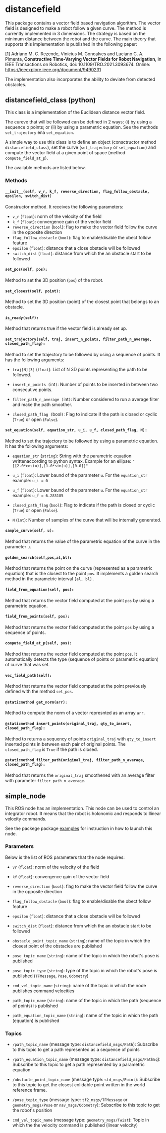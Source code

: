 # distancefield

This package contains a vector field based navigation algorithm. The vector field is designed to make a robot follow a given curve. The method is currently implemented in 3 dimensions. The strategy is based on the minimum distance between the robot and the curve. The main theory that supports this implementation is published in the following paper:

[1] Adriano M. C. Rezende, Vinicius M. Goncalves and Luciano C. A. Pimenta, **Constructive Time-Varying Vector Fields for Robot Navigation,** in IEEE Transactions on Robotics, doi: 10.1109/TRO.2021.3093674. Online: <https://ieeexplore.ieee.org/document/9490231>

The implementation also incorporates the ability to deviate from detected obstacles.


## distancefield_class (python)

This class is a implementation of the Euclidean distance vector field.

The cureve that will be followed can be defined in 2 ways; (i) by using a sequence o points; or (ii) by using a parametric equation. See the methods `set_trajectory` ena `set_equation`.

A simple way to use this class is to define an object (consctructor method `distancefield_class`), set the curve (`set_trajectory` or `set_equation`) and compute the vector field at a given point of space (method `compute_field_at_p`).

The available methods are listed below.



### Methods

#### `__init__(self, v_r, k_f, reverse_direction, flag_follow_obstacle, epsilon, switch_dist)`

Constructor method. It receives the following parameters:

- `v_r` (`float`): norm of the velocity of the field
- `k_f` (`float`): convergence gain of the vector field
- `reverse_direction` (`bool`): flag to make the vector field follow the curve in the opposite direction
- `flag_follow_obstacle` (`bool`): flag to enable/disable the obect follow feature
- `epsilon` (`float`): distance that a close obstacle will be followed
- `switch_dist` (`float`): distance from which the an obstacle start to be followed


#### `set_pos(self, pos):`

Method to set the 3D position (`pos`) of the robot.

#### `set_closest(self, point):`

Method to set the 3D position (point) of the closest point that belongs to an obstacle.

#### `is_ready(self):`

Method that returns true if the vector field is already set up.

#### `set_trajectory(self, traj, insert_n_points, filter_path_n_average, closed_path_flag):`

Method to set the trajectory to be followed by using a sequence of points. It has the following arguments:

- `traj[N][3]` (`float`): List of N 3D points representing the path to be followed.

- `insert_n_points (`int`)`: Number of points to be inserted in between two consecutive points.

- `filter_path_n_average (`int`)`: Number considered to run a average filter and make the path smoother.

- `closed_path_flag (`bool`)`: Flag to indicate if the path is closed or cyclic (`True`) or open (`False`).



#### `set_equation(self, equation_str, u_i, u_f, closed_path_flag, N):`

Method to set the trajectory to be followed by using a parametric equation. It has the following arguments:

- `equation_str` (`string`): String with the parametric equation writtenaccording to python syntax. Example for an ellipse: `"[[2.0*cos(u)],[1.0*sin(u)],[0.0]]"`

- `u_i` (`float`): Lower baund of the parameter `u`. For the `equation_str` example: `u_i = 0`

- `u_f` (`float`): Lower baund of the parameter `u`. For the `equation_str` example: `u_f = 6.283185`

- `closed_path_flag` (`bool`): Flag to indicate if the path is closed or cyclic (`True`) or open (`False`).

- `N` (`int`): Number of samples of the curve that will be internally generated.


#### `sample_curve(self, u):`

Method that returns the value of the parametric equation of the curve in the parameter `u`.



#### `golden_search(self,pos,al,bl):`

Method that returns the point on the curve (represented as a parametric equation) that is the closest to the point `pos`. 
It implements a golden search method in the parametric interval `[al, bl]` .




<!-- #### `get_GH_follower(self, delta):`

To be removed -->



#### `field_from_equation(self, pos):`

Method that returns the vector field computed at the point `pos` by using a parametric equation.


#### `field_from_points(self, pos):`

Method that returns the vector field computed at the point `pos` by using a sequence of points.



#### `compute_field_at_p(self, pos):`

Method that returns the vector field computed at the point `pos`. It automatically detects the type (sequence of points or parametric equation) of curve that was set.



#### `vec_field_path(self):`

Method that returns the vector field computed at the point previously defined with the method `set_pos`.




#### `@staticmethod get_norm(arr):`

Method to compute the norm of a vector represnted as an array `arr`.


#### `@staticmethod insert_points(original_traj, qty_to_insert, closed_path_flag):`

Method to returns a sequency of points `original_traj` with `qty_to_insert` inserted points in between each pair of original points. The `closed_path_flag` is `True` if the path is closed.


#### `@staticmethod filter_path(original_traj, filter_path_n_average, closed_path_flag):`

Method that returns the `original_traj` smoothened with an average filter with parameter `filter_path_n_average`.




## simple_node

This ROS node has an implementation. This node can be used to control an integrator robot. It means that the robot is holonomic and responds to llinear velocity commands.

See the packege package [examples](../examples) for instruction in how to launch this node.


### Parameters

Below is the list of ROS parameters that the node requires:

- `vr` (`float`): norm of the velocity of the field
- `kf` (`float`): convergence gain of the vector field
- `reverse_direction` (`bool`): flag to make the vector field follow the curve in the opposite direction

- `flag_follow_obstacle` (`bool`): flag to enable/disable the obect follow feature
- `epsilon` (`float`): distance that a close obstacle will be followed
- `switch_dist` (`float`): distance from which the an obstacle start to be followed
- `obstacle_point_topic_name` (`string`): name of the topic in which the closest point of the obstacles are published

- `pose_topic_name` (`string`): name of the topic in which the robot's pose is published
- `pose_topic_type` (`string`): type of the topic in which the robot's pose is published (`TFMessage`, `Pose`, `Odometry`)
- `cmd_vel_topic_name` (`string`): name of the topic in which the node publishes command velocities
- `path_topic_name` (`string`): name of the topic in which the path (sequence of points) is published
- `path_equation_topic_name` (`string`): name of the topic in which the path (equation) is published



### Topics


- `/path_topic_name`  (message type: `distancefield_msgs/Path`): Subscribe to this topic to get a path represented as a sequence of points
- `/path_equation_topic_name`  (message type: `distancefield_msgs/PathEq`): Subscribe to this topic to get a path represented by a parametric equation
- `/obstacle_point_topic_name`  (message type: `std_msgs/Point`): Subscribe to this topic to get the closest colidable point written in the world reference frame.
- `/pose_topic_type`  (message type: `tf2_msgs/TFMessage` or `geometry_msgs/Pose` or `nav_msgs/Odometry`): Subscribe to this topic to get the robot's position


- `cmd_vel_topic_name`  (message type: `geometry_msgs/Twist`): Topic in which the the velocity command is published (linear velocity)



